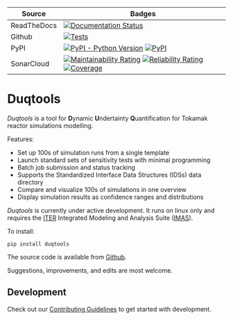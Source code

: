 | Source | Badges |
| --- | --- |
| ReadTheDocs |[![Documentation Status](https://readthedocs.org/projects/duqtools/badge/?version=latest)](https://duqtools.readthedocs.io/en/latest/?badge=latest) |
| Github | [![Tests](https://github.com/duqtools/duqtools/actions/workflows/test.yaml/badge.svg)](https://github.com/duqtools/duqtools/actions/workflows/test.yaml) |
| PyPI | [![PyPI - Python Version](https://img.shields.io/pypi/pyversions/duqtools)](https://pypi.org/project/duqtools/) [![PyPI](https://img.shields.io/pypi/v/duqtools.svg?style=flat)](https://pypi.org/project/duqtools/) |
| SonarCloud | [![Maintainability Rating](https://sonarcloud.io/api/project_badges/measure?project=duqtools_duqtools&metric=sqale_rating)](https://sonarcloud.io/summary/new_code?id=duqtools_duqtools) [![Reliability Rating](https://sonarcloud.io/api/project_badges/measure?project=duqtools_duqtools&metric=reliability_rating)](https://sonarcloud.io/summary/new_code?id=duqtools_duqtools) [![Coverage](https://sonarcloud.io/api/project_badges/measure?project=duqtools_duqtools&metric=coverage)](https://sonarcloud.io/summary/new_code?id=duqtools_duqtools)|

# Duqtools

*Duqtools* is a tool for **D**ynamic **U**ndertainty **Q**uantification for Tokamak reactor simulations modelling.

Features:

- Set up 100s of simulation runs from a single template
- Launch standard sets of sensitivity tests with minimal programming
- Batch job submission and status tracking
- Supports the Standardized Interface Data Structures (IDSs) data directory
- Compare and visualize 100s of simulations in one overview
- Display simulation results as confidence ranges and distributions

*Duqtools* is currently under active development. It runs on linux only and requires the [ITER](http://iter.org/) Integrated Modeling and Analysis Suite ([IMAS](https://confluence.iter.org/display/IMP)).

To install:

```console
pip install duqtools
```

The source code is available from [Github](https://github.com/duqtools/duqtools).

Suggestions, improvements, and edits are most welcome.


## Development

Check out our [Contributing Guidelines](CONTRIBUTING.md#Getting-started-with-development) to get started with development.
